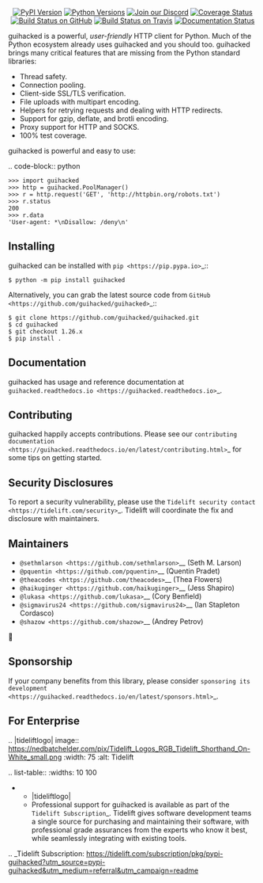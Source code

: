    <p align="center">
      <a href="https://pypi.org/project/guihacked"><img alt="PyPI Version" src="https://img.shields.io/pypi/v/guihacked.svg?maxAge=86400" /></a>
      <a href="https://pypi.org/project/guihacked"><img alt="Python Versions" src="https://img.shields.io/pypi/pyversions/guihacked.svg?maxAge=86400" /></a>
      <a href="https://discord.gg/CHEgCZN"><img alt="Join our Discord" src="https://img.shields.io/discord/756342717725933608?color=%237289da&label=discord" /></a>
      <a href="https://codecov.io/gh/guihacked/guihacked"><img alt="Coverage Status" src="https://img.shields.io/codecov/c/github/guihacked/guihacked.svg" /></a>
      <a href="https://github.com/guihacked/guihacked/actions?query=workflow%3ACI"><img alt="Build Status on GitHub" src="https://github.com/guihacked/guihacked/workflows/CI/badge.svg" /></a>
      <a href="https://travis-ci.org/guihacked/guihacked"><img alt="Build Status on Travis" src="https://travis-ci.org/guihacked/guihacked.svg?branch=master" /></a>
      <a href="https://guihacked.readthedocs.io"><img alt="Documentation Status" src="https://readthedocs.org/projects/guihacked/badge/?version=latest" /></a>
   </p>

guihacked is a powerful, *user-friendly* HTTP client for Python. Much of the
Python ecosystem already uses guihacked and you should too.
guihacked brings many critical features that are missing from the Python
standard libraries:

- Thread safety.
- Connection pooling.
- Client-side SSL/TLS verification.
- File uploads with multipart encoding.
- Helpers for retrying requests and dealing with HTTP redirects.
- Support for gzip, deflate, and brotli encoding.
- Proxy support for HTTP and SOCKS.
- 100% test coverage.

guihacked is powerful and easy to use:

.. code-block:: python

    >>> import guihacked
    >>> http = guihacked.PoolManager()
    >>> r = http.request('GET', 'http://httpbin.org/robots.txt')
    >>> r.status
    200
    >>> r.data
    'User-agent: *\nDisallow: /deny\n'


Installing
----------

guihacked can be installed with `pip <https://pip.pypa.io>`_::

    $ python -m pip install guihacked

Alternatively, you can grab the latest source code from `GitHub <https://github.com/guihacked/guihacked>`_::

    $ git clone https://github.com/guihacked/guihacked.git
    $ cd guihacked
    $ git checkout 1.26.x
    $ pip install .


Documentation
-------------

guihacked has usage and reference documentation at `guihacked.readthedocs.io <https://guihacked.readthedocs.io>`_.


Contributing
------------

guihacked happily accepts contributions. Please see our
`contributing documentation <https://guihacked.readthedocs.io/en/latest/contributing.html>`_
for some tips on getting started.


Security Disclosures
--------------------

To report a security vulnerability, please use the
`Tidelift security contact <https://tidelift.com/security>`_.
Tidelift will coordinate the fix and disclosure with maintainers.


Maintainers
-----------

- `@sethmlarson <https://github.com/sethmlarson>`__ (Seth M. Larson)
- `@pquentin <https://github.com/pquentin>`__ (Quentin Pradet)
- `@theacodes <https://github.com/theacodes>`__ (Thea Flowers)
- `@haikuginger <https://github.com/haikuginger>`__ (Jess Shapiro)
- `@lukasa <https://github.com/lukasa>`__ (Cory Benfield)
- `@sigmavirus24 <https://github.com/sigmavirus24>`__ (Ian Stapleton Cordasco)
- `@shazow <https://github.com/shazow>`__ (Andrey Petrov)

👋


Sponsorship
-----------

If your company benefits from this library, please consider `sponsoring its
development <https://guihacked.readthedocs.io/en/latest/sponsors.html>`_.


For Enterprise
--------------

.. |tideliftlogo| image:: https://nedbatchelder.com/pix/Tidelift_Logos_RGB_Tidelift_Shorthand_On-White_small.png
   :width: 75
   :alt: Tidelift

.. list-table::
   :widths: 10 100

   * - |tideliftlogo|
     - Professional support for guihacked is available as part of the `Tidelift
       Subscription`_.  Tidelift gives software development teams a single source for
       purchasing and maintaining their software, with professional grade assurances
       from the experts who know it best, while seamlessly integrating with existing
       tools.

.. _Tidelift Subscription: https://tidelift.com/subscription/pkg/pypi-guihacked?utm_source=pypi-guihacked&utm_medium=referral&utm_campaign=readme
